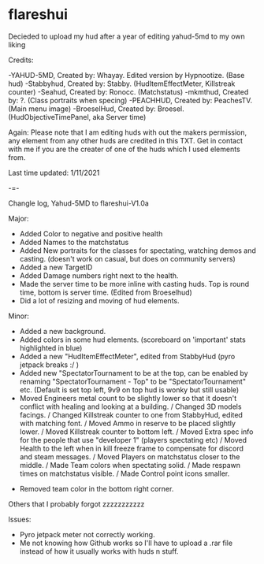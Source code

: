# flareshui
Decieded to upload my hud after a year of editing yahud-5md to my own liking

 Credits:
  
-YAHUD-5MD,  Created by: Whayay.      Edited version by Hypnootize. (Base hud)
-Stabbyhud,  Created by: Stabby.      (HudItemEffectMeter, Killstreak counter)
-Seahud,     Created by: Ronocc.      (Matchstatus)
-mkmthud,    Created by: ?.           (Class portraits when specing)
-PEACHHUD,   Created by: PeachesTV.   (Main menu image)
-BroeselHud, Created by: Broesel.     (HudObjectiveTimePanel, aka Server time)

  Again:
  Please note that I am editing huds with out the makers permission, any element from any other huds are credited in this TXT. 
  Get in contact with me if you are the creater of one of the huds which I used elements from.


Last time updated: 1/11/2021


-=-

  Changle log, Yahud-5MD to flareshui-V1.0a

  Major:
+ Added Color to negative and positive health
+ Added Names to the matchstatus
+ Added New portraits for the classes for spectating, watching demos and casting. (doesn't work on casual, but does on community servers)
+ Added a new TargetID
+ Added Damage numbers right next to the health.
+  Made the server time to be more inline with casting huds. Top is round time, bottom is server time. (Edited from Broeselhud)
+   Did a lot of resizing and moving of hud elements.

 Minor:
+ Added a new background.
+ Added colors in some hud elements. (scoreboard on 'important' stats highlighted in blue)
+ Added a new "HudItemEffectMeter", edited from StabbyHud (pyro jetpack breaks :/ )
+ Added new "SpectatorTournament to be at the top, can be enabled by renaming "SpectatorTournament - Top" to be "SpectatorTournament" etc. (Default is set top left, 9v9 on top hud is wonky but still usable)
+ Moved Engineers metal count to be slightly lower so that it doesn't conflict with healing and looking at a building.
/ Changed 3D models facings.
/ Changed Killstreak counter to one from StabbyHud, edited with matching font.
/ Moved Ammo in reserve to be placed slightly lower.
/ Moved Killstreak counter to bottom left.
/ Moved Extra spec info for the people that use "developer 1" (players spectating etc)
/ Moved Health to the left when in kill freeze frame to compensate for discord and steam messages.
/ Moved Players on matchstatus closer to the middle.
/  Made Team colors when spectating solid. 
/  Made respawn times on matchstatus visible.
/  Made Control point icons smaller.
- Removed team color in the bottom right corner.

Others that I probably forgot zzzzzzzzzzz

 Issues:
- Pyro jetpack meter not correctly working.
- Me not knowing how Github works so I'll have to upload a .rar file instead of how it usually works with huds n stuff.



